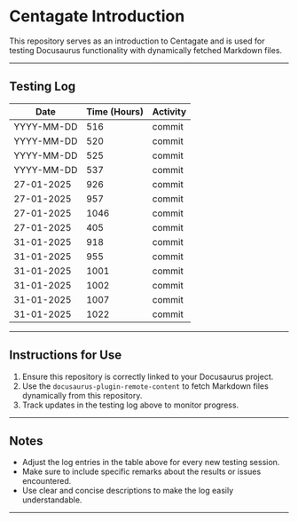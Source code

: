 # Centagate Introduction

This repository serves as an introduction to Centagate and is used for testing Docusaurus functionality with dynamically fetched Markdown files.

---

## Testing Log

| **Date**       | **Time (Hours)** | **Activity**                                  |
|-----------------|------------------|-----------------------------------------------|
| YYYY-MM-DD      | 516              | commit                                       |
| YYYY-MM-DD      | 520              | commit                                       |
| YYYY-MM-DD      | 525              | commit                                       |
| YYYY-MM-DD      | 537              | commit                                       |
| 27-01-2025      | 926              | commit                                       |
| 27-01-2025      | 957              | commit                                       |
| 27-01-2025      | 1046              | commit                                       |
| 27-01-2025      | 405              | commit                                       |
| 31-01-2025      | 918              | commit                                       |
| 31-01-2025      | 955              | commit                                       |
| 31-01-2025      | 1001              | commit                                       |
| 31-01-2025      | 1002              | commit                                       |
| 31-01-2025      | 1007              | commit                                       |
| 31-01-2025      | 1022              | commit                                       |

---

## Instructions for Use
1. Ensure this repository is correctly linked to your Docusaurus project.
2. Use the `docusaurus-plugin-remote-content` to fetch Markdown files dynamically from this repository.
3. Track updates in the testing log above to monitor progress.

---

## Notes
- Adjust the log entries in the table above for every new testing session.
- Make sure to include specific remarks about the results or issues encountered.
- Use clear and concise descriptions to make the log easily understandable.

---

